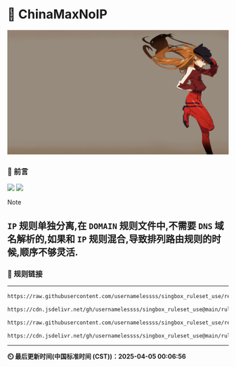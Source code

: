 
# 🧸 ChinaMaxNoIP
![](https://raw.githubusercontent.com/usernamelessss/picture-bed/main/images/202504042256831.jpg)
### 📣 前言
![](https://shields.io/badge/-移除重复规则-ff69b4) ![](https://shields.io/badge/-IP&nbsp;规则单独存放不与&nbsp;DOMAIN&nbsp;等混合-green)
> [!NOTE]
**`IP` 规则单独分离,在 `DOMAIN` 规则文件中,不需要 `DNS` 域名解析的,如果和 `IP` 规则混合,导致排列路由规则的时候,顺序不够灵活.**
---

###  🔗 规则链接
---

```url
https://raw.githubusercontent.com/usernamelessss/singbox_ruleset_use/refs/heads/main/rule/ChinaMaxNoIP/ChinaMaxNoIP.json
```

```url
https://cdn.jsdelivr.net/gh/usernamelessss/singbox_ruleset_use@main/rule/ChinaMaxNoIP/ChinaMaxNoIP.json
```

```url
https://raw.githubusercontent.com/usernamelessss/singbox_ruleset_use/refs/heads/main/rule/ChinaMaxNoIP/ChinaMaxNoIP.srs
```

```url
https://cdn.jsdelivr.net/gh/usernamelessss/singbox_ruleset_use@main/rule/ChinaMaxNoIP/ChinaMaxNoIP.srs
```

---
**⏲️ 最后更新时间(中国标准时间 (CST))：2025-04-05 00:06:56**